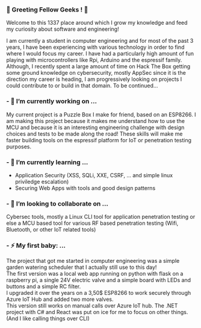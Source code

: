 ### 👋 Greeting Fellow Geeks ! 👋

Welcome to this 1337 place around which I grow my knowledge and feed my curiosity about software and engineering!  
  
I am currently a student in computer engineering and for most of the past 3 years, I have been experiencing with various technology in order to find where I would focus my career. I have had a particularly high amount of fun playing with microcontrollers like Rpi, Arduino and the espressif family.
Although, I recently spent a large amount of time on Hack The Box getting some ground knowledge on cybersecurity, mostly AppSec since it is the direction my career is heading, I am progressively looking on projects I could contribute to or build in that domain. To be continued... 

### - 🔭 I’m currently working on ...
My current project is a Puzzle Box I make for friend, based on an ESP8266. I am making this project because it makes me understand how to use the MCU and because it is an interesting engineering challenge with design choices and tests to be made along the road! These skills will make me faster building tools on the espressif platform for IoT or penetration testing purposes.

### - 🌱 I’m currently learning ...
- Application Security (XSS, SQLi, XXE, CSRF, ... and simple linux priviledge escalation)
- Securing Web Apps with tools and good design patterns

### - 👯 I’m looking to collaborate on ...  
Cybersec tools, mostly a Linux CLI tool for application penetration testing or else a MCU based tool for various RF based penetration testing (Wifi, Bluetooth, or other IoT related tools)

### - ⚡ My first baby: ...  
The project that got me started in computer engineering was a simple garden watering scheduler that I actually still use to this day!  
The first version was a local web app running on python with flask on a raspberry pi, a single 24V electric valve and a simple board with LEDs and buttons and a simple RC filter.  
I upgraded it over the years on a 3,50$ ESP8266 to work securely through Azure IoT Hub and added two more valves.  
This version still works on manual calls over Azure IoT hub. The .NET project with C# and React was put on ice for me to focus on other things.  
(And I like calling things over CLI)  

<!--
**IterateMe/IterateMe** is a ✨ _special_ ✨ repository because its `README.md` (this file) appears on your GitHub profile.

Here are some ideas to get you started:

- 🔭 I’m currently working on ...
- 🤔 I’m looking for help with ...
- 💬 Ask me about ...
- 📫 How to reach me: ...
- 😄 Pronouns: ...

-->
